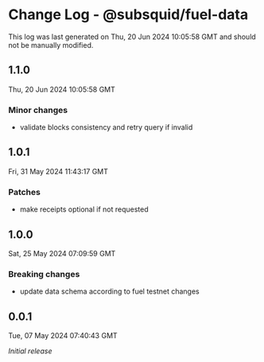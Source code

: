 # Change Log - @subsquid/fuel-data

This log was last generated on Thu, 20 Jun 2024 10:05:58 GMT and should not be manually modified.

## 1.1.0
Thu, 20 Jun 2024 10:05:58 GMT

### Minor changes

- validate blocks consistency and retry query if invalid

## 1.0.1
Fri, 31 May 2024 11:43:17 GMT

### Patches

- make receipts optional if not requested

## 1.0.0
Sat, 25 May 2024 07:09:59 GMT

### Breaking changes

- update data schema according to fuel testnet changes

## 0.0.1
Tue, 07 May 2024 07:40:43 GMT

_Initial release_

